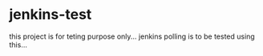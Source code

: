 # jenkins-test
this project is for teting purpose only...
jenkins polling is to be tested using this...

